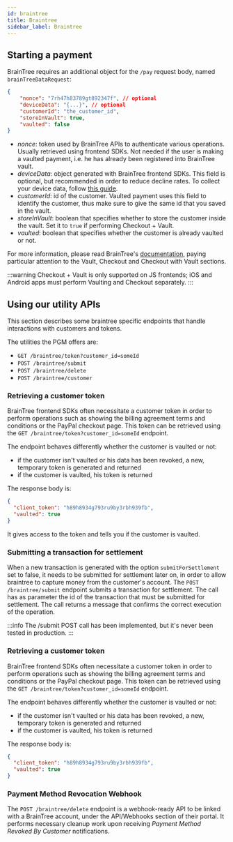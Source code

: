 ```yaml
---
id: braintree
title: Braintree
sidebar_label: Braintree
---
```

## Starting a payment
BrainTree requires an additional object for the `/pay` request body, named `brainTreeDataRequest`:

```json lines
{
    "nonce": "7rh47h83789gt892347f", // optional
    "deviceData": "{...}", // optional 
    "customerId": "the_customer_id",
    "storeInVault": true,
    "vaulted": false
}
```

- _nonce_: token used by BrainTree APIs to authenticate various operations. Usually retrieved using frontend SDKs.
  Not needed if the user is making a vaulted payment, i.e. he has already been registered into BrainTree vault.
- _deviceData_: object generated with BrainTree frontend SDKs. This field is optional, but recommended in order to
  reduce decline rates. To collect your device data, follow [this guide](https://developer.paypal.com/braintree/docs/guides/premium-fraud-management-tools/client-side).
- _customerId_: id of the customer. Vaulted payment uses this field to identify the customer, thus make sure to give
  the same id that you saved in the vault.
- _storeInVault_: boolean that specifies whether to store the customer inside the vault. Set it to `true` if performing
  Checkout + Vault.
- _vaulted_: boolean that specifies whether the customer is already vaulted or not.

For more information, please read BrainTree's [documentation](https://developer.paypal.com/braintree/docs/guides/paypal/overview),
paying particular attention to the Vault, Checkout and Checkout with Vault sections.

:::warning 
Checkout + Vault is only supported on JS frontends; iOS and Android apps must perform Vaulting and Checkout separately. 
:::

## Using our utility APIs
This section describes some braintree specific endpoints that handle interactions with customers and tokens.

The utilities the PGM offers are:
- `GET /braintree/token?customer_id=someId`
- `POST /braintree/submit`
- `POST /braintree/delete`
- `POST /braintree/customer`

### Retrieving a customer token
BrainTree frontend SDKs often necessitate a customer token in order to perform operations such as showing the 
billing agreement terms and conditions or the PayPal checkout page. This token can be retrieved using the
`GET /braintree/token?customer_id=someId` endpoint.

The endpoint behaves differently whether the customer is vaulted or not:
- if the customer isn't vaulted or his data has been revoked, a new, temporary token is generated and returned
- if the customer is vaulted, his token is returned

The response body is:

```json
{
  "client_token": "h89h8934g793ru9by3rbh939fb",
  "vaulted": true
}
```

It gives access to the token and tells you if the customer is vaulted.

### Submitting a transaction for settlement
When a new transaction is generated with the option `submitForSettlement` set to false, it needs to be submitted 
for settlement later on, in order to allow braintree to capture money from the customer's account.
The `POST /braintree/submit` endpoint submits a transaction for settlement. The call has as parameter the id of the 
transaction that must be submitted for settlement.
The call returns a message that confirms the correct execution of the operation.

:::info The /submit POST call has been implemented, but it's never been tested in production. :::

### Retrieving a customer token
BrainTree frontend SDKs often necessitate a customer token in order to perform operations such as showing the 
billing agreement terms and conditions or the PayPal checkout page. This token can be retrieved using the
`GET /braintree/token?customer_id=someId` endpoint.

The endpoint behaves differently whether the customer is vaulted or not:
- if the customer isn't vaulted or his data has been revoked, a new, temporary token is generated and returned
- if the customer is vaulted, his token is returned

The response body is:

```json
{
  "client_token": "h89h8934g793ru9by3rbh939fb",
  "vaulted": true
}
```

### Payment Method Revocation Webhook
The `POST /braintree/delete` endpoint is a webhook-ready API to be linked with a BrainTree account, under the API/Webhooks
section of their portal. It performs necessary cleanup work upon receiving _Payment Method Revoked By Customer_ notifications.
